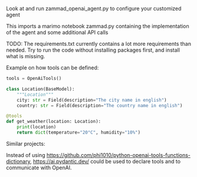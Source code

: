 Look at and run zammad_openai_agent.py to configure your customized agent

This imports a marimo notebook zammad.py containing the implementation of the agent and some additional API calls

TODO: The requirements.txt currently contains a lot more requirements than needed. Try to run the code without installing packages first, and install what is missing.

Example on how tools can be defined:

```py
tools = OpenAiTools()

class Location(BaseModel):
    """Location"""
    city: str = Field(description="The city name in english")
    country: str = Field(description="The country name in english")

@tools
def get_weather(location: Location):
    print(location)
    return dict(temperature="20°C", humidity="10%")
```

Similar projects:

Instead of using https://github.com/phi1010/python-openai-tools-functions-dictionary, https://ai.pydantic.dev/ could be used to declare tools and to communicate with OpenAI.
